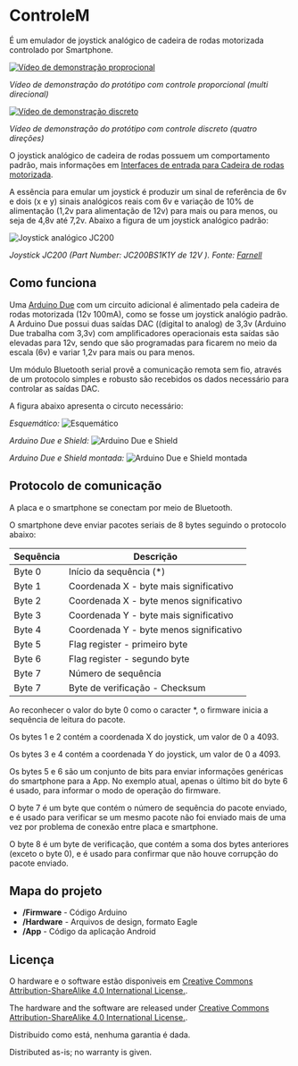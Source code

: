 ControleM
=========

É um emulador de joystick analógico de cadeira de rodas motorizada controlado por Smartphone.


[![Vídeo de demonstração proprocional ](http://img.youtube.com/vi/2mQoy-6fy2M/0.jpg)](https://www.youtube.com/watch?v=2mQoy-6fy2M)

*Vídeo de demonstração do protótipo com controle proporcional (multi direcional)*

[![Vídeo de demonstração discreto](http://img.youtube.com/vi/nm2pQ9PgypI/0.jpg)](https://www.youtube.com/watch?v=nm2pQ9PgypI)

*Vídeo de demonstração do protótipo com controle discreto (quatro direções)*

O joystick analógico de cadeira de rodas possuem um comportamento padrão, mais informações em  [Interfaces de entrada para Cadeira de rodas motorizada](http://marchanjo.blogspot.com.br/2013/07/interface-de-entrada-para-cadeira-de.html).

A essência para emular um joystick é produzir um sinal de referência de 6v e dois (x e y) sinais analógicos reais com 6v e variação de 10% de alimentação (1,2v para alimentação de 12v) para mais ou para menos, ou seja de 4,8v até 7,2v. Abaixo a figura de um joystick analógico padrão:

![Joystick analógico JC200](http://3.bp.blogspot.com/-hqsU5Gdmz_E/Ud2zLGnaRcI/AAAAAAAABj8/vSfEUgOKIYg/s1600/JC200.jpg)

*Joystick JC200 (Part Number: JC200BS1K1Y de 12V ). Fonte: [Farnell](http://www.farnellnewark.com.br/chavetipojoystick12vdc,product,01M8005,4614452.aspx)*

Como funciona
-------------
Uma [Arduino Due](http://arduino.cc/en/Main/ArduinoBoardDue) com um circuito adicional é alimentado pela cadeira de rodas motorizada (12v 100mA), como se fosse um joystick analógio padrão. A Arduino Due possui duas saídas DAC ((digital to analog) de 3,3v (Arduino Due  trabalha com 3,3v) com amplificadores operacionais esta saídas são elevadas para 12v, sendo que são programadas para ficarem no meio da escala (6v) e variar 1,2v para mais ou para menos.

Um módulo Bluetooth serial provê a comunicação remota sem fio, através de um protocolo simples e robusto são recebidos os dados necessário para controlar as saídas DAC.

A figura abaixo apresenta o circuto necessário:

*Esquemático:*
![Esquemático](https://dl.dropboxusercontent.com/u/42132965/ControleM/ControleM.png)

*Arduino Due e Shield:*
![Arduino Due e Shield](https://dl.dropboxusercontent.com/u/42132965/ControleM/ArduinoDueShield.jpg)

*Arduino Due e Shield montada:*
![Arduino Due e Shield montada](https://dl.dropboxusercontent.com/u/42132965/ControleM/ArduinoDueShieldMontadas1.jpg)

Protocolo de comunicação
------------------------

A placa e o smartphone se conectam por meio de Bluetooth.

O smartphone deve enviar pacotes seriais de 8 bytes seguindo o protocolo abaixo:

|Sequência | Descrição                               |
|----------|-----------------------------------------|
|Byte 0    | Início da sequência (*)                 |
|Byte 1    | Coordenada X - byte mais significativo  |
|Byte 2    | Coordenada X - byte menos significativo |
|Byte 3    | Coordenada Y - byte mais significativo  |
|Byte 4    | Coordenada Y - byte menos significativo |
|Byte 5    | Flag register - primeiro byte           |
|Byte 6    | Flag register - segundo byte            |
|Byte 7    | Número de sequência                     |
|Byte 7    | Byte de verificação - Checksum          |

Ao reconhecer o valor do byte 0 como o caracter *, o firmware inicia a sequência de leitura do pacote.

Os bytes 1 e 2 contém a coordenada X do joystick, um valor de 0 a 4093.

Os bytes 3 e 4 contém a coordenada Y do joystick, um valor de 0 a 4093.

Os bytes 5 e 6 são um conjunto de bits para enviar informações genéricas do smartphone para a App. No exemplo atual, apenas o último bit do byte 6 é usado, para informar o modo de operação do firmware.

O byte 7 é um byte que contém o número de sequência do pacote enviado, e é usado para verificar se um mesmo pacote não foi enviado mais de uma vez por problema de conexão entre placa e smartphone.

O byte 8 é um byte de verificação, que contém a soma dos bytes anteriores (exceto o byte 0), e é usado para confirmar que não houve corrupção do pacote enviado.

Mapa do projeto
---------------
* **/Firmware** - Código Arduino
* **/Hardware** - Arquivos de design, formato Eagle
* **/App** - Código da aplicação Android

Licença
-------
O hardware e o software estão disponiveis em [Creative Commons Attribution-ShareAlike 4.0 International License.](http://creativecommons.org/licenses/by-sa/4.0/).

The hardware and the software are released under [Creative Commons Attribution-ShareAlike 4.0 International License.](http://creativecommons.org/licenses/by-sa/4.0/).


Distribuido como está, nenhuma garantia é dada.

Distributed as-is; no warranty is given.
